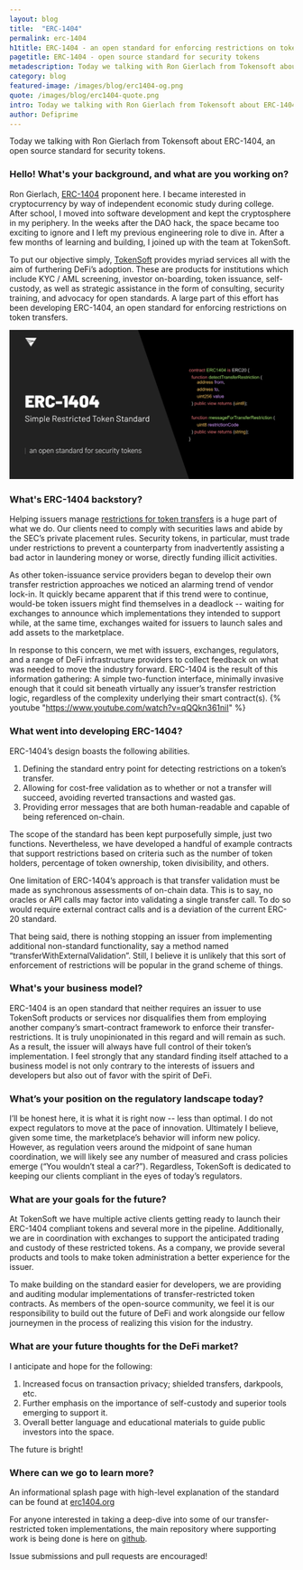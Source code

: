 ```yaml
---
layout: blog
title:  "ERC-1404"
permalink: erc-1404
h1title: ERC-1404 - an open standard for enforcing restrictions on token transfers
pagetitle: ERC-1404 - open source standard for security tokens
metadescription: Today we talking with Ron Gierlach from Tokensoft about ERC-1404, an open standard for enforcing restrictions on token transfers.
category: blog
featured-image: /images/blog/erc1404-og.png
quote: /images/blog/erc1404-quote.png
intro: Today we talking with Ron Gierlach from Tokensoft about ERC-1404, an open standard for enforcing restrictions on token transfers.
author: Defiprime
---
```

Today we talking with Ron Gierlach from Tokensoft about ERC-1404, an open source standard for security tokens.

### Hello! What's your background, and what are you working on?

Ron Gierlach, [ERC-1404](https://erc1404.org/) proponent here. I became interested in cryptocurrency by way of independent economic study during college. After school, I moved into software development and kept the cryptosphere in my periphery. In the weeks after the DAO hack, the space became too exciting to ignore and I left my previous engineering role to dive in. After a few months of learning and building, I joined up with the team at TokenSoft.

To put our objective simply, [TokenSoft](https://www.tokensoft.io/) provides myriad services all with the aim of furthering DeFi’s adoption. These are products for institutions which include KYC / AML screening, investor on-boarding, token issuance, self-custody, as well as strategic assistance in the form of consulting, security training, and advocacy for open standards. A large part of this effort has been developing ERC-1404, an open standard for enforcing restrictions on token transfers.

![](/images/blog/erc1404.png)

### What's ERC-1404 backstory?

Helping issuers manage [restrictions for token transfers](https://medium.com/erc1404/erc-1404-simple-restricted-token-standard-f71290a48faa) is a huge part of what we do. Our clients need to comply with securities laws and abide by the SEC’s private placement rules. Security tokens, in particular, must trade under restrictions to prevent a counterparty from inadvertently assisting a bad actor in laundering money or worse, directly funding illicit activities.

As other token-issuance service providers began to develop their own transfer restriction approaches we noticed an alarming trend of vendor lock-in. It quickly became apparent that if this trend were to continue, would-be token issuers might find themselves in a deadlock -- waiting for exchanges to announce which implementations they intended to support while, at the same time, exchanges waited for issuers to launch sales and add assets to the marketplace.

In response to this concern, we met with issuers, exchanges, regulators, and a range of DeFi infrastructure providers to collect feedback on what was needed to move the industry forward. ERC-1404 is the result of this information gathering: A simple two-function interface, minimally invasive enough that it could sit beneath virtually any issuer’s transfer restriction logic, regardless of the complexity underlying their smart contract(s).
{% youtube "https://www.youtube.com/watch?v=qQQkn361niI" %}


### What went into developing ERC-1404?

ERC-1404’s design boasts the following abilities.
1. Defining the standard entry point for detecting restrictions on a token’s transfer.
2. Allowing for cost-free validation as to whether or not a transfer will succeed, avoiding reverted transactions and wasted gas.
3. Providing error messages that are both human-readable and capable of being referenced on-chain.

The scope of the standard has been kept purposefully simple, just two functions. Nevertheless, we have developed a handful of example contracts that support restrictions based on criteria such as the number of token holders, percentage of token ownership, token divisibility, and others.

One limitation of ERC-1404’s approach is that transfer validation must be made as synchronous assessments of on-chain data. This is to say, no oracles or API calls may factor into validating a single transfer call. To do so would require external contract calls and is a deviation of the current ERC-20 standard.

That being said, there is nothing stopping an issuer from implementing additional non-standard functionality, say a method named “transferWithExternalValidation”. Still, I believe it is unlikely that this sort of enforcement of restrictions will be popular in the grand scheme of things.



### What's your business model?

ERC-1404 is an open standard that neither requires an issuer to use TokenSoft products or services nor disqualifies them from employing another company’s smart-contract framework to enforce their transfer-restrictions. It is truly unopinionated in this regard and will remain as such. As a result, the issuer will always have full control of their token’s implementation. I feel strongly that any standard finding itself attached to a business model is not only contrary to the interests of issuers and developers but also out of favor with the spirit of DeFi.

### What’s your position on the regulatory landscape today?

I’ll be honest here, it is what it is right now -- less than optimal. I do not expect regulators to move at the pace of innovation. Ultimately I believe, given some time, the marketplace’s behavior will inform new policy. However, as regulation veers around the midpoint of sane human coordination, we will likely see any number of measured and crass policies emerge (“You wouldn’t steal a car?”). Regardless, TokenSoft is dedicated to keeping our clients compliant in the eyes of today’s regulators.

### What are your goals for the future?

At TokenSoft we have multiple active clients getting ready to launch their ERC-1404 compliant tokens and several more in the pipeline. Additionally, we are in coordination with exchanges to support the anticipated trading and custody of these restricted tokens. As a company, we provide several products and tools to make token administration a better experience for the issuer.

To make building on the standard easier for developers, we are providing and auditing modular implementations of transfer-restricted token contracts. As members of the open-source community, we feel it is our responsibility to build out the future of DeFi and work alongside our fellow journeymen in the process of realizing this vision for the industry.

### What are your future thoughts for the DeFi market?

I anticipate and hope for the following:
1. Increased focus on transaction privacy; shielded transfers, darkpools, etc.
2. Further emphasis on the importance of self-custody and superior tools emerging to support it.
3. Overall better language and educational materials to guide public investors into the space.

The future is bright!

### Where can we go to learn more?

An informational splash page with high-level explanation of the standard can be found at [erc1404.org](https://erc1404.org/)

For anyone interested in taking a deep-dive into some of our transfer-restricted token implementations, the main repository where supporting work is being done is here on [github](https://github.com/simple-restricted-token/simple-restricted-token).

Issue submissions and pull requests are encouraged!
